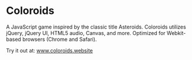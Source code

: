 Coloroids
=========
A JavaScript game inspired by the classic title Asteroids. Coloroids utilizes jQuery, jQuery UI, HTML5 audio, Canvas, and more. Optimized for Webkit-based browsers (Chrome and Safari).

Try it out at: www.coloroids.website

